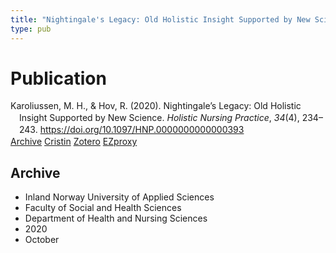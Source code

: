 ```yaml
---
title: "Nightingale's Legacy: Old Holistic Insight Supported by New Science"
type: pub
---
```

<h1>Publication</h1>
<article id="csl-bib-container-U3QAHC4L" class="csl-bib-container">
  <div class="csl-bib-body" style="line-height: 1.35; padding-left: 1em; text-indent:-1em;">
  <div class="csl-entry">Karoliussen, M. H., &amp; Hov, R. (2020). Nightingale&#x2019;s Legacy: Old Holistic Insight Supported by New Science. <i>Holistic Nursing Practice</i>, <i>34</i>(4), 234&#x2013;243. <a href="https://doi.org/10.1097/HNP.0000000000000393">https://doi.org/10.1097/HNP.0000000000000393</a></div>
</div>
  <div class="csl-bib-buttons">
    <a href="#taxonomy-article-U3QAHC4L" class="csl-bib-button">Archive</a>
    <a href="https://app.cristin.no/results/show.jsf?id=1838324" alt="Cristin URL" class="csl-bib-button">Cristin</a>
    <a href="http://zotero.org/groups/5022929/items/U3QAHC4L" alt="Zotero URL" class="csl-bib-button">Zotero</a>
    <a href="http://ezproxy.inn.no/login?url=https://doi.org/10.1097/HNP.0000000000000393" class="csl-bib-button">EZproxy</a>
  </div>
  <div id="csl-bib-meta-container-U3QAHC4L"></div>
</article>
<div id="csl-bib-meta-U3QAHC4L" class="csl-bib-meta">
  <article id="taxonomy-article-U3QAHC4L" class="taxonomy-article">
    <h1>Archive</h1>
    <ul>
      <li>Inland Norway University of Applied Sciences</li>
      <li>Faculty of Social and Health Sciences</li>
      <li>Department of Health and Nursing Sciences</li>
      <li>2020</li>
      <li>October</li>
    </ul>
  </article>
</div>
